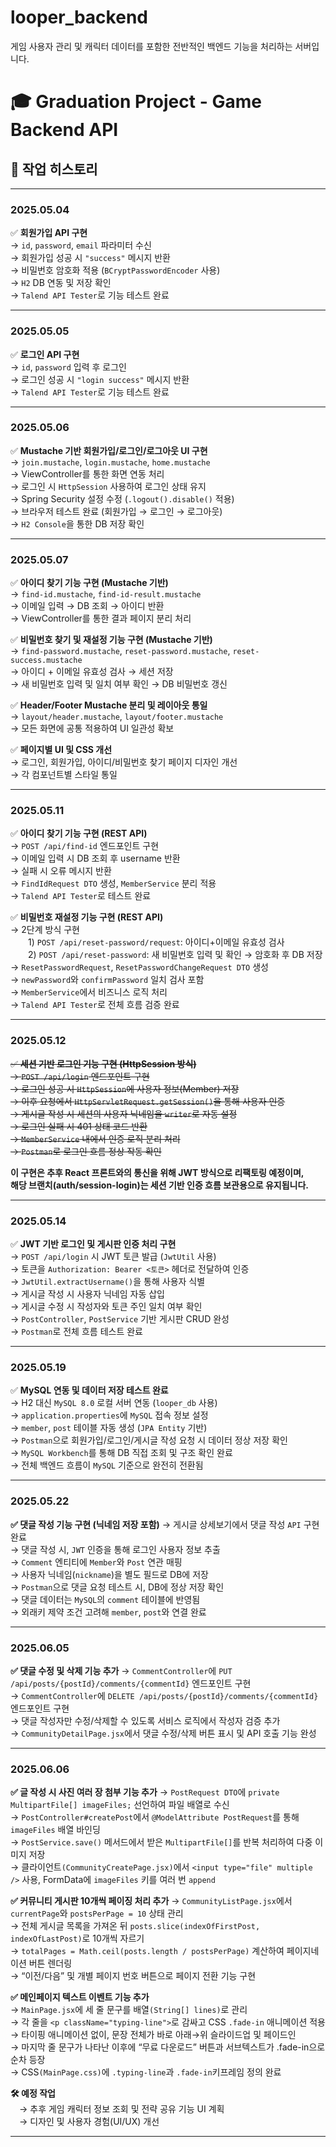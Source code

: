 # looper_backend  
게임 사용자 관리 및 캐릭터 데이터를 포함한 전반적인 백엔드 기능을 처리하는 서버입니다.

# 🎓 Graduation Project - Game Backend API

## 📅 작업 히스토리

---

### 2025.05.04

✅ **회원가입 API 구현**  
→ `id`, `password`, `email` 파라미터 수신  
→ 회원가입 성공 시 `"success"` 메시지 반환  
→ 비밀번호 암호화 적용 (`BCryptPasswordEncoder` 사용)  
→ `H2` DB 연동 및 저장 확인  
→ `Talend API Tester`로 기능 테스트 완료  

---

### 2025.05.05

✅ **로그인 API 구현**  
→ `id`, `password` 입력 후 로그인  
→ 로그인 성공 시 `"login success"` 메시지 반환  
→ `Talend API Tester`로 기능 테스트 완료  

---

### 2025.05.06

✅ **Mustache 기반 회원가입/로그인/로그아웃 UI 구현**  
→ `join.mustache`, `login.mustache`, `home.mustache`  
→ ViewController를 통한 화면 연동 처리  
→ 로그인 시 `HttpSession` 사용하여 로그인 상태 유지  
→ Spring Security 설정 수정 (`.logout().disable()` 적용)  
→ 브라우저 테스트 완료 (회원가입 → 로그인 → 로그아웃)  
→ `H2 Console`을 통한 DB 저장 확인  

---

### 2025.05.07

✅ **아이디 찾기 기능 구현 (Mustache 기반)**  
→ `find-id.mustache`, `find-id-result.mustache`  
→ 이메일 입력 → DB 조회 → 아이디 반환  
→ ViewController를 통한 결과 페이지 분리 처리  

✅ **비밀번호 찾기 및 재설정 기능 구현 (Mustache 기반)**  
→ `find-password.mustache`, `reset-password.mustache`, `reset-success.mustache`  
→ 아이디 + 이메일 유효성 검사 → 세션 저장  
→ 새 비밀번호 입력 및 일치 여부 확인 → DB 비밀번호 갱신  

✅ **Header/Footer Mustache 분리 및 레이아웃 통일**  
→ `layout/header.mustache`, `layout/footer.mustache`  
→ 모든 화면에 공통 적용하여 UI 일관성 확보  

✅ **페이지별 UI 및 CSS 개선**  
→ 로그인, 회원가입, 아이디/비밀번호 찾기 페이지 디자인 개선  
→ 각 컴포넌트별 스타일 통일  

---

### 2025.05.11  
✅ **아이디 찾기 기능 구현 (REST API)**  
→ `POST /api/find-id` 엔드포인트 구현  
→ 이메일 입력 시 DB 조회 후 username 반환  
→ 실패 시 오류 메시지 반환  
→ `FindIdRequest DTO` 생성, `MemberService` 분리 적용  
→ `Talend API Tester`로 테스트 완료  

✅ **비밀번호 재설정 기능 구현 (REST API)**  
→ 2단계 방식 구현  
  1) `POST /api/reset-password/request`: 아이디+이메일 유효성 검사  
  2) `POST /api/reset-password`: 새 비밀번호 입력 및 확인 → 암호화 후 DB 저장  
→ `ResetPasswordRequest`, `ResetPasswordChangeRequest DTO` 생성  
→ `newPassword`와 `confirmPassword` 일치 검사 포함  
→ `MemberService`에서 비즈니스 로직 처리  
→ `Talend API Tester`로 전체 흐름 검증 완료  

---

### 2025.05.12  
~~✅ **세션 기반 로그인 기능 구현 (HttpSession 방식)**~~  
~~→ `POST /api/login` 엔드포인트 구현~~  
~~→ 로그인 성공 시 `HttpSession`에 사용자 정보(Member) 저장~~  
~~→ 이후 요청에서 `HttpServletRequest.getSession()`을 통해 사용자 인증~~  
~~→ 게시글 작성 시 세션의 사용자 닉네임을 `writer`로 자동 설정~~  
~~→ 로그인 실패 시 401 상태 코드 반환~~  
~~→ `MemberService` 내에서 인증 로직 분리 처리~~  
~~→ `Postman`로 로그인 흐름 정상 작동 확인~~

**이 구현은 추후 React 프론트와의 통신을 위해 JWT 방식으로 리팩토링 예정이며,  
해당 브랜치(auth/session-login)는 세션 기반 인증 흐름 보관용으로 유지됩니다.**  

---

### 2025.05.14  
✅ **JWT 기반 로그인 및 게시판 인증 처리 구현**  
→ `POST /api/login` 시 JWT 토큰 발급 (`JwtUtil` 사용)  
→ 토큰을 `Authorization: Bearer <토큰>` 헤더로 전달하여 인증  
→ `JwtUtil.extractUsername()`을 통해 사용자 식별  
→ 게시글 작성 시 사용자 닉네임 자동 삽입  
→ 게시글 수정 시 작성자와 토큰 주인 일치 여부 확인  
→ `PostController`, `PostService` 기반 게시판 CRUD 완성  
→ `Postman`로 전체 흐름 테스트 완료


---

### 2025.05.19
✅ **MySQL 연동 및 데이터 저장 테스트 완료**  
→ H2 대신 `MySQL 8.0` 로컬 서버 연동 (`looper_db` 사용)  
→ `application.properties`에 `MySQL` 접속 정보 설정  
→ `member`, `post` 테이블 자동 생성 (`JPA Entity` 기반)  
→ `Postman`으로 회원가입/로그인/게시글 작성 요청 시 데이터 정상 저장 확인  
→ `MySQL Workbench`를 통해 DB 직접 조회 및 구조 확인 완료  
→ 전체 백엔드 흐름이 `MySQL` 기준으로 완전히 전환됨  


---


### 2025.05.22  
**✅ 댓글 작성 기능 구현 (닉네임 저장 포함)**
→ 게시글 상세보기에서 댓글 작성 `API` 구현 완료  
→ 댓글 작성 시, `JWT` 인증을 통해 로그인 사용자 정보 추출  
→ `Comment` 엔티티에 `Member`와 `Post` 연관 매핑   
→ 사용자 닉네임(`nickname`)을 별도 필드로 DB에 저장  
→ `Postman`으로 댓글 요청 테스트 시, DB에 정상 저장 확인  
→ 댓글 데이터는 `MySQL`의 `comment` 테이블에 반영됨  
→ 외래키 제약 조건 고려해 `member`, `post`와 연결 완료  


---


### 2025.06.05  
**✅ 댓글 수정 및 삭제 기능 추가**
→ `CommentController`에 `PUT /api/posts/{postId}/comments/{commentId}` 엔드포인트 구현  
→ `CommentController`에 `DELETE /api/posts/{postId}/comments/{commentId}` 엔드포인트 구현  
→ 댓글 작성자만 수정/삭제할 수 있도록 서비스 로직에서 작성자 검증 추가  
→ `CommunityDetailPage.jsx`에서 댓글 수정/삭제 버튼 표시 및 API 호출 기능 완성  


---


### 2025.06.06 
**✅ 글 작성 시 사진 여러 장 첨부 기능 추가** 
→ `PostRequest DTO`에 `private MultipartFile[] imageFiles;` 선언하여 파일 배열로 수신  
→ `PostController#createPost`에서 `@ModelAttribute PostRequest`를 통해 `imageFiles` 배열 바인딩  
→ `PostService.save()` 메서드에서 받은 `MultipartFile[]`를 반복 처리하여 다중 이미지 저장  
→ 클라이언트`(CommunityCreatePage.jsx)`에서 `<input type="file" multiple />` 사용, FormData에 `imageFiles` 키를 여러 번 `append`  

**✅ 커뮤니티 게시판 10개씩 페이징 처리 추가**
→ `CommunityListPage.jsx`에서 `currentPage`와 `postsPerPage = 10` 상태 관리  
→ 전체 게시글 목록을 가져온 뒤 `posts.slice(indexOfFirstPost, indexOfLastPost)`로 10개씩 자르기  
→ `totalPages = Math.ceil(posts.length / postsPerPage)` 계산하여 페이지네이션 버튼 렌더링  
→ “이전/다음” 및 개별 페이지 번호 버튼으로 페이지 전환 기능 구현  

**✅ 메인페이지 텍스트 이벤트 기능 추가**  
→ `MainPage.jsx`에 세 줄 문구를 배열`(String[] lines)`로 관리  
→ 각 줄을 `<p className="typing-line">`로 감싸고 CSS `.fade-in` 애니메이션 적용  
→ 타이핑 애니메이션 없이, 문장 전체가 바로 아래→위 슬라이드업 및 페이드인  
→ 마지막 줄 문구가 나타난 이후에 “무료 다운로드” 버튼과 서브텍스트가 .fade-in으로 순차 등장  
→ CSS`(MainPage.css)`에 `.typing-line`과 `.fade-in`키프레임 정의 완료  

**🛠 예정 작업**  
 → 추후 게임 캐릭터 정보 조회 및 전략 공유 기능 UI 계획  
 → 디자인 및 사용자 경험(UI/UX) 개선  


---
